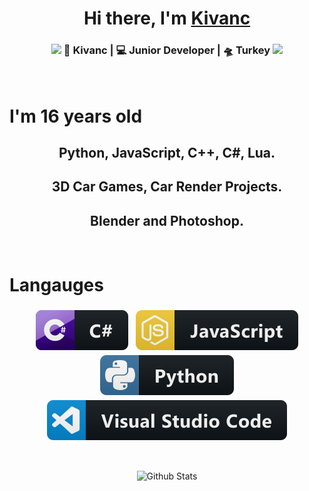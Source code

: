 <div align="center">
 <h1>Hi there, I'm <a href="https://instagram.com/kivancvpn">Kivanc</a> </h1>
</div>



<div align="center">
<h3><img src="https://media.giphy.com/media/WUlplcMpOCEmTGBtBW/giphy.gif" width="30"> 🙎 Kivanc | 💻 Junior Developer | 🛸 Turkey  <img src="https://media.giphy.com/media/WUlplcMpOCEmTGBtBW/giphy.gif" width="30"></h3>
</div>
 
<br />
<p align="center">
  <h1> I'm 16 years old </h1>
</p>
 
<h2 align='center'>Python, JavaScript, C++, C#, Lua.</h2> 
<h2 align='center'>3D Car Games, Car Render Projects.</h2> 
<h2 align='center'>Blender and Photoshop.</h2> 

<br />

<p align="center">
  <h1>Langauges</h1>
</p>

<p align="center">
  <img src="https://raw.githubusercontent.com/8bithemant/8bithemant/master/svg/dev/languages/csharp.svg" alt="csharp" style="vertical-align:top; margin:4px">
  <img src="https://raw.githubusercontent.com/8bithemant/8bithemant/master/svg/dev/languages/js.svg" alt="js" style="vertical-align:top; margin:4px">
  <img src="https://raw.githubusercontent.com/8bithemant/8bithemant/master/svg/dev/languages/python.svg" alt="python" style="vertical-align:top; margin:4px">
  <img src="https://raw.githubusercontent.com/8bithemant/8bithemant/master/svg/dev/tools/visualstudio_code.svg" alt="vscode" style="vertical-align:top; margin:4px">
</p>

   
<br />


<p align="center">
        <img src="https://raw.githubusercontent.com/mayhemantt/mayhemantt/Update/svg/Bottom.svg" alt="Github Stats" />
</p>

